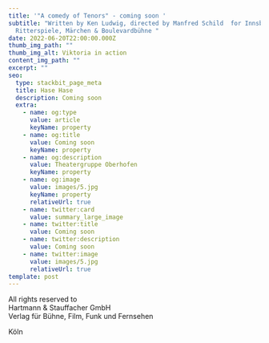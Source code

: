 ```yaml
---
title: '"A comedy of Tenors" - coming soon '
subtitle: "Written by Ken Ludwig, directed by Manfred Schild  for Innsbrucker
  Ritterspiele, Märchen & Boulevardbühne "
date: 2022-06-20T22:00:00.000Z
thumb_img_path: ""
thumb_img_alt: Viktoria in action
content_img_path: ""
excerpt: ""
seo:
  type: stackbit_page_meta
  title: Hase Hase
  description: Coming soon
  extra:
    - name: og:type
      value: article
      keyName: property
    - name: og:title
      value: Coming soon
      keyName: property
    - name: og:description
      value: Theatergruppe Oberhofen
      keyName: property
    - name: og:image
      value: images/5.jpg
      keyName: property
      relativeUrl: true
    - name: twitter:card
      value: summary_large_image
    - name: twitter:title
      value: Coming soon
    - name: twitter:description
      value: Coming soon
    - name: twitter:image
      value: images/5.jpg
      relativeUrl: true
template: post
---
```



All rights reserved to \
Hartmann & Stauffacher GmbH \
Verlag für Bühne, Film, Funk und Fernsehen 

Köln